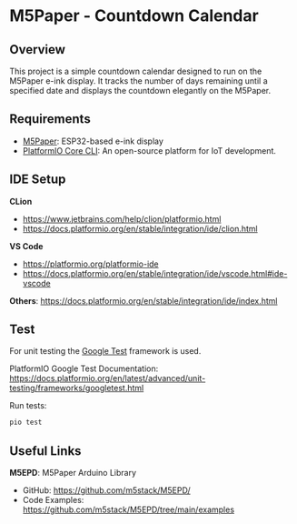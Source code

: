 # M5Paper - Countdown Calendar

## Overview
This project is a simple countdown calendar designed to run on the M5Paper e-ink display. It tracks the number of days remaining until a specified date and displays the countdown elegantly on the M5Paper.

## Requirements
- [M5Paper](https://docs.m5stack.com/en/core/m5paper): ESP32-based e-ink display
- [PlatformIO Core CLI](https://docs.platformio.org/en/latest/core/index.html): An open-source platform for IoT development.

## IDE Setup
**CLion**
  - https://www.jetbrains.com/help/clion/platformio.html
  - https://docs.platformio.org/en/stable/integration/ide/clion.html

**VS Code**
  - https://platformio.org/platformio-ide
  - https://docs.platformio.org/en/stable/integration/ide/vscode.html#ide-vscode

**Others**: https://docs.platformio.org/en/stable/integration/ide/index.html

## Test
For unit testing the [Google Test](https://github.com/google/googletest) framework is used.

PlatformIO Google Test Documentation: https://docs.platformio.org/en/latest/advanced/unit-testing/frameworks/googletest.html

Run tests:
```bash
pio test
```

## Useful Links
**M5EPD**: M5Paper Arduino Library
- GitHub: https://github.com/m5stack/M5EPD/
- Code Examples: https://github.com/m5stack/M5EPD/tree/main/examples